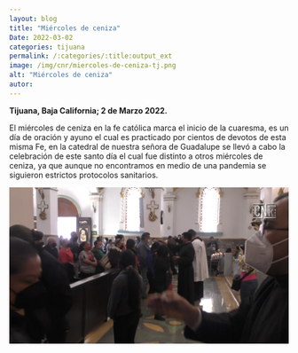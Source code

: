 ```yaml
---
layout: blog
title: "Miércoles de ceniza"
Date: 2022-03-02
categories: tijuana
permalink: /:categories/:title:output_ext
image: /img/cnr/miercoles-de-ceniza-tj.png
alt: "Miércoles de ceniza"
autor:
---
```


**Tijuana, Baja California; 2 de Marzo 2022.** 

 El miércoles de ceniza en la fe católica marca el inicio de la cuaresma, es un día de oración y ayuno el cual es practicado por cientos de devotos de esta misma Fe, en la catedral de nuestra señora de Guadalupe se llevó a cabo la celebración de este santo día el cual fue distinto a otros miércoles de ceniza, ya que aunque no encontramos en medio de una pandemia se siguieron estrictos protocolos sanitarios.

<div id="carouselExampleSlidesOnly" class="carousel slide" data-ride="carousel">
  <div class="carousel-inner">
    <div class="carousel-item active">
       <img class="d-block w-100" src="/img/cnr/miercoles-de-ceniza-tj.png" loading="lazy"  alt="Miércoles de ceniza">
    </div>
  </div>
</div>